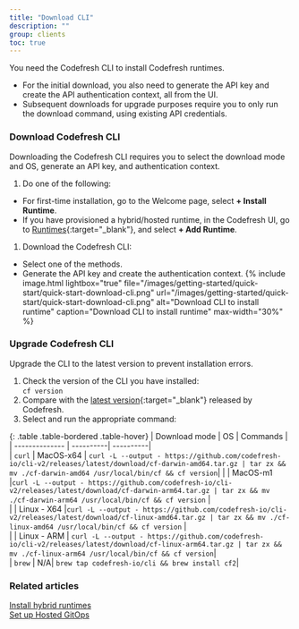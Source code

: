 ```yaml
---
title: "Download CLI"
description: ""
group: clients
toc: true
---
```


You need the Codefresh CLI to install Codefresh runtimes.  
* For the initial download, you also need to generate the API key and create the API authentication context, all from the UI.  
* Subsequent downloads for upgrade purposes require you to only run the download command, using existing API credentials. 

### Download Codefresh CLI
Downloading the Codefresh CLI requires you to select the download mode and OS, generate an API key, and authentication context.
1. Do one of the following:
  * For first-time installation, go to the Welcome page, select **+ Install Runtime**.
  * If you have provisioned a hybrid/hosted runtime, in the Codefresh UI, go to [Runtimes](https://g.codefresh.io/2.0/account-settings/runtimes){:target="\_blank"}, and select **+ Add Runtime**.
1. Download the Codefresh CLI:
  * Select one of the methods. 
  * Generate the API key and create the authentication context. 
    {% include 
   image.html 
   lightbox="true" 
   file="/images/getting-started/quick-start/quick-start-download-cli.png" 
   url="/images/getting-started/quick-start/quick-start-download-cli.png" 
   alt="Download CLI to install runtime" 
   caption="Download CLI to install runtime"
   max-width="30%" 
   %} 

### Upgrade Codefresh CLI
Upgrade the CLI to the latest version to prevent installation errors.
1. Check the version of the CLI you have installed:  
  `cf version`  
1. Compare with the [latest version](https://github.com/codefresh-io/cli-v2/releases){:target="\_blank"} released by Codefresh.
1. Select and run the appropriate command:

{: .table .table-bordered .table-hover}
| Download mode | OS       | Commands |
| -------------- | ----------| ----------|  
| `curl`         | MacOS-x64 |  `curl -L --output - https://github.com/codefresh-io/cli-v2/releases/latest/download/cf-darwin-amd64.tar.gz | tar zx && mv ./cf-darwin-amd64 /usr/local/bin/cf && cf version`|
|             | MacOS-m1 |`curl -L --output - https://github.com/codefresh-io/cli-v2/releases/latest/download/cf-darwin-arm64.tar.gz | tar zx && mv ./cf-darwin-arm64 /usr/local/bin/cf && cf version` |          
|             | Linux - X64 |`curl -L --output - https://github.com/codefresh-io/cli-v2/releases/latest/download/cf-linux-amd64.tar.gz | tar zx && mv ./cf-linux-amd64 /usr/local/bin/cf && cf version` |       
|              | Linux - ARM  |  `curl -L --output - https://github.com/codefresh-io/cli-v2/releases/latest/download/cf-linux-arm64.tar.gz | tar zx && mv ./cf-linux-arm64 /usr/local/bin/cf && cf version`|     
| `brew` | N/A| `brew tap codefresh-io/cli && brew install cf2`|

### Related articles
[Install hybrid runtimes]({{site.baseurl}}/docs/runtime/installation)  
[Set up Hosted GitOps]({{site.baseurl}}/docs/incubation/hosted-runtime) 